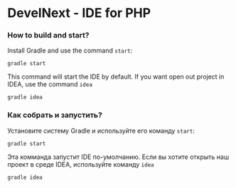 DevelNext - IDE for PHP
=======================

### How to build and start?

Install Gradle and use the command `start`:

```
gradle start
```

This command will start the IDE by default.
If you want open out project in IDEA, use the command `idea`

```
gradle idea
```

### Как собрать и запустить?

Установите систему Gradle и используйте его команду `start`:

```
gradle start
```

Эта комманда запустит IDE по-умолчанию.
Если вы хотите открыть наш проект в среде IDEA, используйте команду `idea`

```
gradle idea
```
